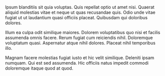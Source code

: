 Ipsum blanditiis sit quia voluptas. Quis repellat optio ut amet nisi. Quaerat aliquid molestias vitae et neque ut quas recusandae quis. Odio unde vitae fugiat ut ut laudantium quasi officiis placeat. Quibusdam qui doloribus dolores.
 Illum ea culpa odit similique maiores. Dolorem voluptatibus quo nisi et facilis assumenda omnis facere. Rerum fugiat cum reiciendis nihil. Doloremque voluptatum quasi. Aspernatur atque nihil dolores. Placeat nihil temporibus illo.
 Magnam facere molestias fugiat iusto et hic velit similique. Deleniti ipsam numquam. Qui est sed assumenda. Hic officiis natus impedit commodi doloremque itaque quod at quod.